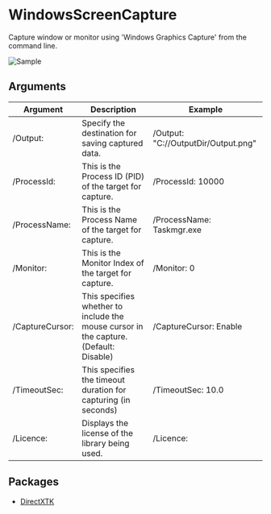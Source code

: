 # WindowsScreenCapture
Capture window or monitor using 'Windows Graphics Capture' from the command line.

![Sample](https://github.com/EX-EXE/WindowsScreenCapture/assets/114784289/f87d27c3-f03c-4546-ac8e-c281d209a349)

## Arguments

|Argument|Description|Example|
|-|-|-|
| /Output: | Specify the destination for saving captured data. | /Output: "C://OutputDir/Output.png" |
| /ProcessId: | This is the Process ID (PID) of the target for capture. | /ProcessId: 10000 |
| /ProcessName: | This is the Process Name of the target for capture. | /ProcessName: Taskmgr.exe |
| /Monitor: | This is the Monitor Index of the target for capture. | /Monitor: 0 |
| /CaptureCursor: | This specifies whether to include the mouse cursor in the capture. (Default: Disable) | /CaptureCursor: Enable |
| /TimeoutSec: | This specifies the timeout duration for capturing (in seconds) | /TimeoutSec: 10.0 |
| /Licence: | Displays the license of the library being used. | /Licence: |

## Packages
- [DirectXTK](https://github.com/microsoft/DirectXTK)
